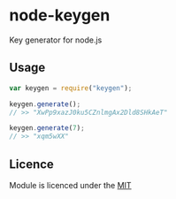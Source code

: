 node-keygen
=================

Key generator for node.js

## Usage

```javascript
var keygen = require("keygen");

keygen.generate();
// >> "XwPp9xazJ0ku5CZnlmgAx2Dld8SHkAeT"

keygen.generate(7);
// >> "xqm5wXX"
```

## Licence

Module is licenced under the [MIT](http://opensource.org/licenses/MIT)